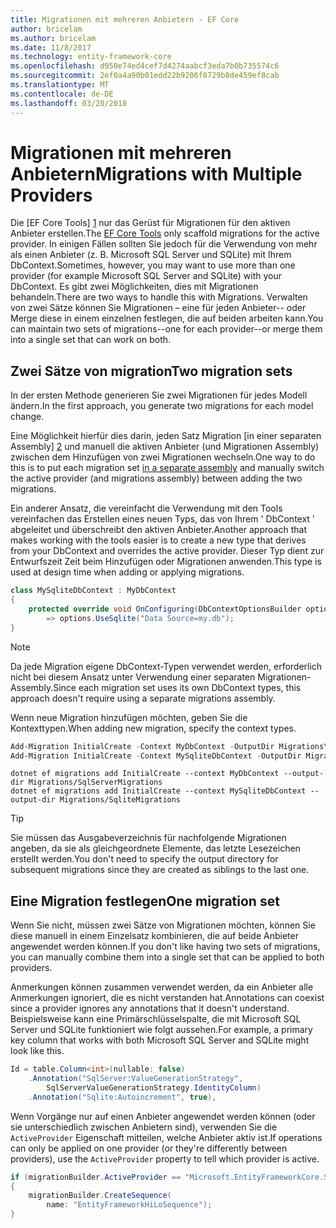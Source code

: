 ```yaml
---
title: Migrationen mit mehreren Anbietern - EF Core
author: bricelam
ms.author: bricelam
ms.date: 11/8/2017
ms.technology: entity-framework-core
ms.openlocfilehash: d950e74ed4cef7d4274aabcf3eda7b0b735574c6
ms.sourcegitcommit: 2ef0a4a90b01edd22b9206f8729b8de459ef8cab
ms.translationtype: MT
ms.contentlocale: de-DE
ms.lasthandoff: 03/20/2018
---
```

<a name="migrations-with-multiple-providers"></a><span data-ttu-id="fc430-102">Migrationen mit mehreren Anbietern</span><span class="sxs-lookup"><span data-stu-id="fc430-102">Migrations with Multiple Providers</span></span>
==================================
<span data-ttu-id="fc430-103">Die [EF Core Tools] [ 1] nur das Gerüst für Migrationen für den aktiven Anbieter erstellen.</span><span class="sxs-lookup"><span data-stu-id="fc430-103">The [EF Core Tools][1] only scaffold migrations for the active provider.</span></span> <span data-ttu-id="fc430-104">In einigen Fällen sollten Sie jedoch für die Verwendung von mehr als einen Anbieter (z. B. Microsoft SQL Server und SQLite) mit Ihrem DbContext.</span><span class="sxs-lookup"><span data-stu-id="fc430-104">Sometimes, however, you may want to use more than one provider (for example Microsoft SQL Server and SQLite) with your DbContext.</span></span> <span data-ttu-id="fc430-105">Es gibt zwei Möglichkeiten, dies mit Migrationen behandeln.</span><span class="sxs-lookup"><span data-stu-id="fc430-105">There are two ways to handle this with Migrations.</span></span> <span data-ttu-id="fc430-106">Verwalten von zwei Sätze können Sie Migrationen – eine für jeden Anbieter-- oder Merge diese in einem einzelnen festlegen, die auf beiden arbeiten kann.</span><span class="sxs-lookup"><span data-stu-id="fc430-106">You can maintain two sets of migrations--one for each provider--or merge them into a single set that can work on both.</span></span>

<a name="two-migration-sets"></a><span data-ttu-id="fc430-107">Zwei Sätze von migration</span><span class="sxs-lookup"><span data-stu-id="fc430-107">Two migration sets</span></span>
------------------
<span data-ttu-id="fc430-108">In der ersten Methode generieren Sie zwei Migrationen für jedes Modell ändern.</span><span class="sxs-lookup"><span data-stu-id="fc430-108">In the first approach, you generate two migrations for each model change.</span></span>

<span data-ttu-id="fc430-109">Eine Möglichkeit hierfür dies darin, jeden Satz Migration [in einer separaten Assembly] [ 2] und manuell die aktiven Anbieter (und Migrationen Assembly) zwischen dem Hinzufügen von zwei Migrationen wechseln.</span><span class="sxs-lookup"><span data-stu-id="fc430-109">One way to do this is to put each migration set [in a separate assembly][2] and manually switch the active provider (and migrations assembly) between adding the two migrations.</span></span>

<span data-ttu-id="fc430-110">Ein anderer Ansatz, die vereinfacht die Verwendung mit den Tools vereinfachen das Erstellen eines neuen Typs, das von Ihrem ' DbContext ' abgeleitet und überschreibt den aktiven Anbieter.</span><span class="sxs-lookup"><span data-stu-id="fc430-110">Another approach that makes working with the tools easier is to create a new type that derives from your DbContext and overrides the active provider.</span></span> <span data-ttu-id="fc430-111">Dieser Typ dient zur Entwurfszeit Zeit beim Hinzufügen oder Migrationen anwenden.</span><span class="sxs-lookup"><span data-stu-id="fc430-111">This type is used at design time when adding or applying migrations.</span></span>

``` csharp
class MySqliteDbContext : MyDbContext
{
    protected override void OnConfiguring(DbContextOptionsBuilder options)
        => options.UseSqlite("Data Source=my.db");
}
```

> [!NOTE]
> <span data-ttu-id="fc430-112">Da jede Migration eigene DbContext-Typen verwendet werden, erforderlich nicht bei diesem Ansatz unter Verwendung einer separaten Migrationen-Assembly.</span><span class="sxs-lookup"><span data-stu-id="fc430-112">Since each migration set uses its own DbContext types, this approach doesn't require using a separate migrations assembly.</span></span>

<span data-ttu-id="fc430-113">Wenn neue Migration hinzufügen möchten, geben Sie die Kontexttypen.</span><span class="sxs-lookup"><span data-stu-id="fc430-113">When adding new migration, specify the context types.</span></span>

``` powershell
Add-Migration InitialCreate -Context MyDbContext -OutputDir Migrations\SqlServerMigrations
Add-Migration InitialCreate -Context MySqliteDbContext -OutputDir Migrations\SqliteMigrations
```
``` Console
dotnet ef migrations add InitialCreate --context MyDbContext --output-dir Migrations/SqlServerMigrations
dotnet ef migrations add InitialCreate --context MySqliteDbContext --output-dir Migrations/SqliteMigrations
```

> [!TIP]
> <span data-ttu-id="fc430-114">Sie müssen das Ausgabeverzeichnis für nachfolgende Migrationen angeben, da sie als gleichgeordnete Elemente, das letzte Lesezeichen erstellt werden.</span><span class="sxs-lookup"><span data-stu-id="fc430-114">You don't need to specify the output directory for subsequent migrations since they are created as siblings to the last one.</span></span>

<a name="one-migration-set"></a><span data-ttu-id="fc430-115">Eine Migration festlegen</span><span class="sxs-lookup"><span data-stu-id="fc430-115">One migration set</span></span>
-----------------
<span data-ttu-id="fc430-116">Wenn Sie nicht, müssen zwei Sätze von Migrationen möchten, können Sie diese manuell in einem Einzelsatz kombinieren, die auf beide Anbieter angewendet werden können.</span><span class="sxs-lookup"><span data-stu-id="fc430-116">If you don't like having two sets of migrations, you can manually combine them into a single set that can be applied to both providers.</span></span>

<span data-ttu-id="fc430-117">Anmerkungen können zusammen verwendet werden, da ein Anbieter alle Anmerkungen ignoriert, die es nicht verstanden hat.</span><span class="sxs-lookup"><span data-stu-id="fc430-117">Annotations can coexist since a provider ignores any annotations that it doesn't understand.</span></span> <span data-ttu-id="fc430-118">Beispielsweise kann eine Primärschlüsselspalte, die mit Microsoft SQL Server und SQLite funktioniert wie folgt aussehen.</span><span class="sxs-lookup"><span data-stu-id="fc430-118">For example, a primary key column that works with both Microsoft SQL Server and SQLite might look like this.</span></span>

``` csharp
Id = table.Column<int>(nullable: false)
    .Annotation("SqlServer:ValueGenerationStrategy",
        SqlServerValueGenerationStrategy.IdentityColumn)
    .Annotation("Sqlite:Autoincrement", true),
```

<span data-ttu-id="fc430-119">Wenn Vorgänge nur auf einen Anbieter angewendet werden können (oder sie unterschiedlich zwischen Anbietern sind), verwenden Sie die `ActiveProvider` Eigenschaft mitteilen, welche Anbieter aktiv ist.</span><span class="sxs-lookup"><span data-stu-id="fc430-119">If operations can only be applied on one provider (or they're differently between providers), use the `ActiveProvider` property to tell which provider is active.</span></span>

``` csharp
if (migrationBuilder.ActiveProvider == "Microsoft.EntityFrameworkCore.SqlServer")
{
    migrationBuilder.CreateSequence(
        name: "EntityFrameworkHiLoSequence");
}
```


  [1]: ../../miscellaneous/cli/index.md
  [2]: projects.md
